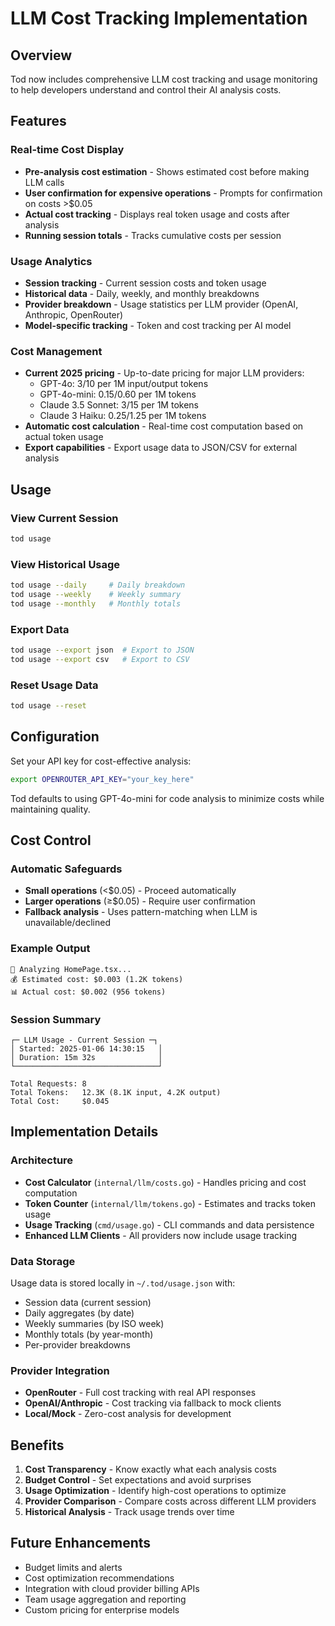 # LLM Cost Tracking Implementation

## Overview

Tod now includes comprehensive LLM cost tracking and usage monitoring to help developers understand and control their AI analysis costs.

## Features

### Real-time Cost Display
- **Pre-analysis cost estimation** - Shows estimated cost before making LLM calls
- **User confirmation for expensive operations** - Prompts for confirmation on costs >$0.05
- **Actual cost tracking** - Displays real token usage and costs after analysis
- **Running session totals** - Tracks cumulative costs per session

### Usage Analytics
- **Session tracking** - Current session costs and token usage
- **Historical data** - Daily, weekly, and monthly breakdowns
- **Provider breakdown** - Usage statistics per LLM provider (OpenAI, Anthropic, OpenRouter)
- **Model-specific tracking** - Token and cost tracking per AI model

### Cost Management
- **Current 2025 pricing** - Up-to-date pricing for major LLM providers:
  - GPT-4o: $3/$10 per 1M input/output tokens
  - GPT-4o-mini: $0.15/$0.60 per 1M tokens  
  - Claude 3.5 Sonnet: $3/$15 per 1M tokens
  - Claude 3 Haiku: $0.25/$1.25 per 1M tokens
- **Automatic cost calculation** - Real-time cost computation based on actual token usage
- **Export capabilities** - Export usage data to JSON/CSV for external analysis

## Usage

### View Current Session
```bash
tod usage
```

### View Historical Usage
```bash
tod usage --daily     # Daily breakdown
tod usage --weekly    # Weekly summary  
tod usage --monthly   # Monthly totals
```

### Export Data
```bash
tod usage --export json  # Export to JSON
tod usage --export csv   # Export to CSV
```

### Reset Usage Data
```bash
tod usage --reset
```

## Configuration

Set your API key for cost-effective analysis:
```bash
export OPENROUTER_API_KEY="your_key_here"
```

Tod defaults to using GPT-4o-mini for code analysis to minimize costs while maintaining quality.

## Cost Control

### Automatic Safeguards
- **Small operations** (<$0.05) - Proceed automatically
- **Larger operations** (≥$0.05) - Require user confirmation
- **Fallback analysis** - Uses pattern-matching when LLM is unavailable/declined

### Example Output
```
🤖 Analyzing HomePage.tsx...
💰 Estimated cost: $0.003 (1.2K tokens)
📊 Actual cost: $0.002 (956 tokens)
```

### Session Summary
```
┌─ LLM Usage - Current Session ─┐
│ Started: 2025-01-06 14:30:15   │
│ Duration: 15m 32s              │
└────────────────────────────────┘

Total Requests: 8
Total Tokens:   12.3K (8.1K input, 4.2K output)
Total Cost:     $0.045
```

## Implementation Details

### Architecture
- **Cost Calculator** (`internal/llm/costs.go`) - Handles pricing and cost computation
- **Token Counter** (`internal/llm/tokens.go`) - Estimates and tracks token usage
- **Usage Tracking** (`cmd/usage.go`) - CLI commands and data persistence
- **Enhanced LLM Clients** - All providers now include usage tracking

### Data Storage
Usage data is stored locally in `~/.tod/usage.json` with:
- Session data (current session)
- Daily aggregates (by date)
- Weekly summaries (by ISO week)
- Monthly totals (by year-month)
- Per-provider breakdowns

### Provider Integration
- **OpenRouter** - Full cost tracking with real API responses
- **OpenAI/Anthropic** - Cost tracking via fallback to mock clients  
- **Local/Mock** - Zero-cost analysis for development

## Benefits

1. **Cost Transparency** - Know exactly what each analysis costs
2. **Budget Control** - Set expectations and avoid surprises
3. **Usage Optimization** - Identify high-cost operations to optimize
4. **Provider Comparison** - Compare costs across different LLM providers
5. **Historical Analysis** - Track usage trends over time

## Future Enhancements

- Budget limits and alerts
- Cost optimization recommendations
- Integration with cloud provider billing APIs
- Team usage aggregation and reporting
- Custom pricing for enterprise models